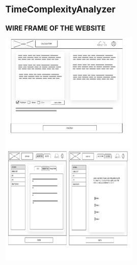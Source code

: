 # TimeComplexityAnalyzer
<h2>WIRE FRAME OF THE WEBSITE</h2>
<img src="/WIRE_FRAME/CALCULATOR.png" style="width: 400px; height:350px;"></img>
<img src="/WIRE_FRAME/LEARNING_PAGE.png" style="width: 400px; height:350px;"></img>